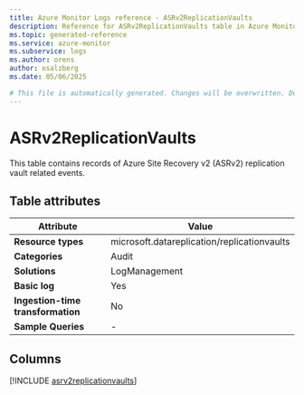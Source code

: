 ```yaml
---
title: Azure Monitor Logs reference - ASRv2ReplicationVaults
description: Reference for ASRv2ReplicationVaults table in Azure Monitor Logs.
ms.topic: generated-reference
ms.service: azure-monitor
ms.subservice: logs
ms.author: orens
author: osalzberg
ms.date: 05/06/2025

# This file is automatically generated. Changes will be overwritten. Do not change this file directly.
---
```


# ASRv2ReplicationVaults

This table contains records of Azure Site Recovery v2 (ASRv2) replication vault related events.


## Table attributes

|Attribute|Value|
|---|---|
|**Resource types**|microsoft.datareplication/replicationvaults|
|**Categories**|Audit|
|**Solutions**| LogManagement|
|**Basic log**|Yes|
|**Ingestion-time transformation**|No|
|**Sample Queries**|-|



## Columns
  
[!INCLUDE [asrv2replicationvaults](~/reusable-content/ce-skilling/azure/includes/azure-monitor/reference/tables/asrv2replicationvaults-include.md)]
